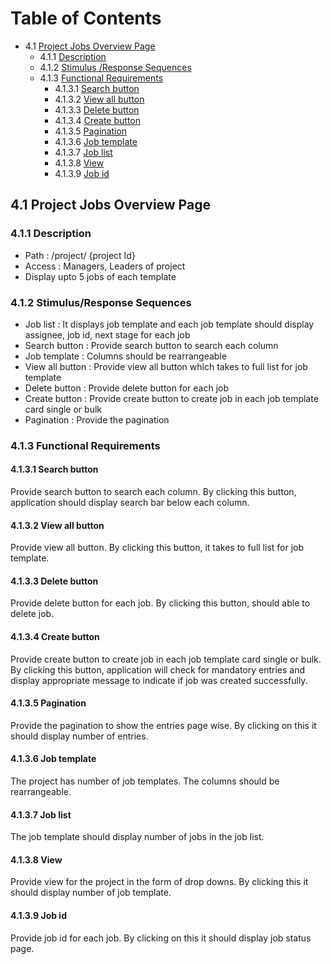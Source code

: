 Table of Contents
=================

* 4.1 [Project Jobs Overview Page](#41project-jobs-overview-page)
  * 4.1.1 [Description](#411description)
  * 4.1.2 [Stimulus /Response Sequences](#412stimulus-response-sequences)
  * 4.1.3 [Functional Requirements](#413functional-requirements)
    * 4.1.3.1 [Search button](#4131search-button)
    * 4.1.3.2 [View all button](#4132view-all-button)
    * 4.1.3.3 [Delete button](#4133delete-button)
    * 4.1.3.4 [Create button](#4134create-button)
    * 4.1.3.5 [Pagination](#4135pagination)
    * 4.1.3.6 [Job template](#4136job-template)
    * 4.1.3.7 [Job list](#4137job-list)
    * 4.1.3.8 [View](#4138view)
    * 4.1.3.9 [Job id](#4139job-id)

## 4.1 Project Jobs Overview Page
### 4.1.1	Description
- Path :  /project/ {project Id}
- Access : Managers, Leaders of project
- Display upto 5 jobs of each template
### 4.1.2	Stimulus/Response Sequences
-	Job list : It displays job template and each job template should display assignee, job id, next stage for each job
-	Search button : Provide search button to search each column
-	Job template : Columns should be rearrangeable
-	View all button : Provide view all button which takes to full list for job template
-	Delete button : Provide delete button for each job
-	Create button : Provide create button to create job in each job template card single or bulk
-	Pagination : Provide the pagination
### 4.1.3	Functional Requirements
#### 4.1.3.1	Search button
Provide search button to search each column.
By clicking this button, application should display search bar below each column.
#### 4.1.3.2	View all button
Provide view all button.
By clicking this button, it takes to full list for job template.
#### 4.1.3.3	Delete button
Provide delete button for each job.
By clicking this button, should able to delete job.
#### 4.1.3.4	Create button
Provide create button to create job in each job template card single or bulk.
By clicking this button, application will check for mandatory entries and display appropriate message to indicate if job was created successfully.
#### 4.1.3.5	Pagination
Provide the pagination to show the entries page wise.
By clicking on this it should display number of entries.
#### 4.1.3.6	Job template
The project has number of job templates.
The columns should be rearrangeable.
#### 4.1.3.7	Job list
The job template should display number of jobs in the job list.
#### 4.1.3.8	View
Provide view for the project in the form of drop downs.
By clicking this it should display number of job template.
#### 4.1.3.9	Job id
Provide job id for each job.
By clicking on this it should display job status page.
